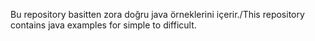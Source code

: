 Bu repository basitten zora doğru java örneklerini içerir./This repository contains java examples for simple to difficult.
